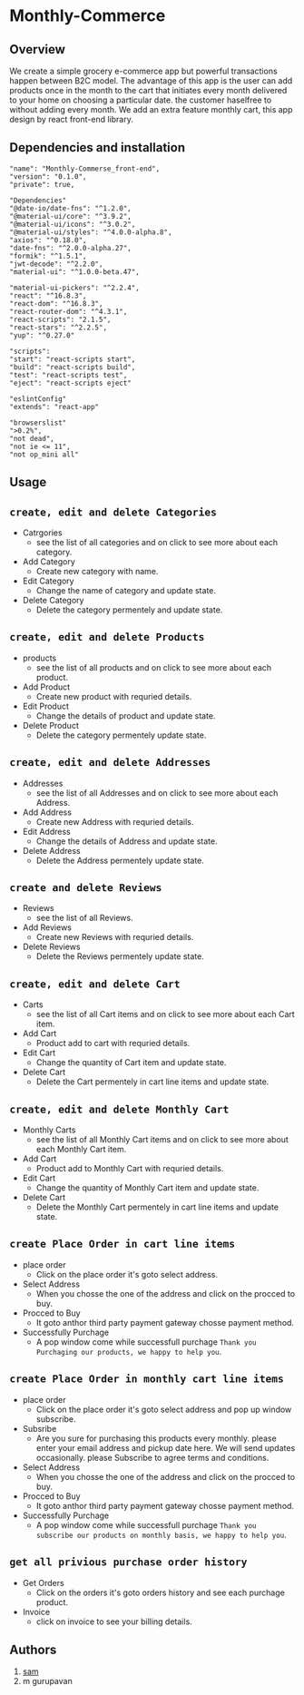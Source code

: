 # Monthly-Commerce

## Overview
We create a simple grocery e-commerce app but powerful transactions happen between B2C model. The advantage of this app is the user can add products once in the month to the cart that initiates every month delivered to your home on choosing a particular date. the customer haselfree to without adding every month. We add an extra feature monthly cart, this app design by react front-end library.

## Dependencies and installation
  
    "name": "Monthly-Commerse_front-end",
    "version": "0.1.0",
    "private": true,
    
    "Dependencies"
    "@date-io/date-fns": "^1.2.0",
    "@material-ui/core": "^3.9.2",
    "@material-ui/icons": "^3.0.2",
    "@material-ui/styles": "^4.0.0-alpha.8",
    "axios": "^0.18.0",
    "date-fns": "^2.0.0-alpha.27",
    "formik": "^1.5.1",
    "jwt-decode": "^2.2.0",
    "material-ui": "^1.0.0-beta.47",
    
    "material-ui-pickers": "^2.2.4",
    "react": "^16.8.3",
    "react-dom": "^16.8.3",
    "react-router-dom": "^4.3.1",
    "react-scripts": "2.1.5",
    "react-stars": "^2.2.5",
    "yup": "^0.27.0"

    "scripts":
    "start": "react-scripts start",
    "build": "react-scripts build",
    "test": "react-scripts test",
    "eject": "react-scripts eject"

    "eslintConfig"
    "extends": "react-app"
  
    "browserslist" 
    ">0.2%",
    "not dead",
    "not ie <= 11",
    "not op_mini all"
  ## Usage
  ##  `create, edit and delete Categories`
  - Catrgories
    - see the list of all categories and on click to see more about each category.
  - Add Category
    - Create new category with name.
  - Edit Category
    - Change the name of category and update state.
  - Delete Category
    - Delete the category permentely and update state.
  
  ##  `create, edit and delete Products`
  - products
    - see the list of all products and on click to see more about each product.
  - Add Product
    - Create new product with requried details.
  - Edit Product
    - Change the details of product and update state.
  - Delete Product
    - Delete the category permentely update state.
    
  ##  `create, edit and delete Addresses`
  - Addresses
    - see the list of all Addresses and on click to see more about each Address.
  - Add Address
    - Create new Address with requried details.
  - Edit Address
    - Change the details of Address and update state.
  - Delete Address
    - Delete the Address permentely update state.
    
   ##  `create and delete Reviews`
  - Reviews
    - see the list of all Reviews.
  - Add Reviews
    - Create new Reviews with requried details.
  - Delete Reviews
    - Delete the Reviews permentely update state.
    
   ##  `create, edit and delete Cart`
  - Carts
    - see the list of all Cart items and on click to see more about each Cart item.
  - Add Cart
    - Product add to cart with requried details.
  - Edit Cart
    - Change the quantity of Cart item and update state.
  - Delete Cart
    - Delete the Cart permentely in cart line items and update state.
    
  ##  `create, edit and delete Monthly Cart`
  - Monthly Carts
    - see the list of all Monthly Cart items and on click to see more about each Monthly Cart item.
  - Add Cart
    - Product add to Monthly Cart with requried details.
  - Edit Cart
    - Change the quantity of Monthly Cart item and update state.
  - Delete Cart
    - Delete the Monthly Cart permentely in cart line items and update state.
    
   ##  `create Place Order in cart line items`
  - place order
    - Click on the place order it's goto select address.
  - Select Address
    - When you chosse the one of the address and click on the procced to buy.
  - Procced to Buy
    - It goto anthor third party payment gateway chosse payment method.
  - Successfully Purchage
    - A pop window come while successfull purchage `Thank you Purchaging our products, we happy to help you`.
    
   ##  `create Place Order in monthly cart line items`
  - place order
    - Click on the place order it's goto select address and pop up window subscribe.
  - Subsribe
    - Are you sure for purchasing this products every monthly. please enter your email address and pickup date here. We will send             updates occasionally. please Subscribe to agree terms and conditions.
  - Select Address
    - When you chosse the one of the address and click on the procced to buy. 
  - Procced to Buy
    - It goto anthor third party payment gateway chosse payment method.
  - Successfully Purchage
    - A pop window come while successfull purchage `Thank you subscribe our products on monthly basis, we happy to help you`.
    
  ##  `get all privious purchase order history `
  - Get Orders
    - Click on the orders it's goto orders history and see each purchage product.
  - Invoice
    - click on invoice to see your billing details.
    
  ## Authors
   1. [sam](https://shyamsha.github.io)
   2. m gurupavan

